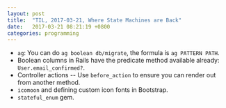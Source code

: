 ```yaml
---
layout: post
title:  "TIL, 2017-03-21, Where State Machines are Back"
date:   2017-03-21 08:21:19 +0800
categories: programming
---
```


- `ag`: You can do `ag boolean db/migrate`, the formula is `ag PATTERN PATH`.
- Boolean columns in Rails have the predicate method available already: `User.email_confirmed?`.
- Controller actions -- Use `before_action` to ensure you can render out from another method.
- `icomoon` and defining custom icon fonts in Bootstrap.
- `stateful_enum` gem.
